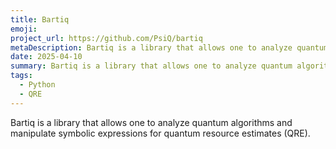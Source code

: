 ```yaml
---
title: Bartiq
emoji: 
project_url: https://github.com/PsiQ/bartiq
metaDescription: Bartiq is a library that allows one to analyze quantum algorithms and manipulate symbolic expressions for quantum resource estimates (QRE).
date: 2025-04-10
summary: Bartiq is a library that allows one to analyze quantum algorithms and manipulate symbolic expressions for quantum resource estimates (QRE).
tags:
  - Python
  - QRE
---
```


Bartiq is a library that allows one to analyze quantum algorithms and manipulate symbolic expressions for quantum resource estimates (QRE).
